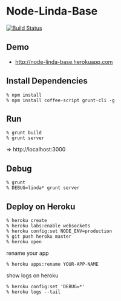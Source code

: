 Node-Linda-Base
===============

[![Build Status](https://travis-ci.org/node-linda/node-linda-base.png?branch=master)](https://travis-ci.org/node-linda/node-linda-base)


Demo
----

* http://node-linda-base.herokuapp.com


Install Dependencies
--------------------

    % npm install
    % npm install coffee-script grunt-cli -g


Run
---

    % grunt build
    % grunt server

=> http://localhost:3000


Debug
-----

    % grunt
    % DEBUG=linda* grunt server

Deploy on Heroku
----------------

    % heroku create
    % heroku labs:enable websockets
    % heroku config:set NODE_ENV=production
    % git push heroku master
    % heroku open

rename your app

    % heroku apps:rename YOUR-APP-NAME

show logs on heroku

    % heroku config:set 'DEBUG=*'
    % heroku logs --tail
